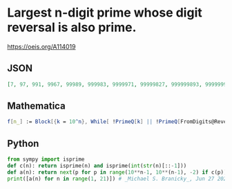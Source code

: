 # Largest n\-digit prime whose digit reversal is also prime\.
https://oeis.org/A114019
## JSON
```JSON
[7, 97, 991, 9967, 99989, 999983, 9999971, 99999827, 999999893, 9999999967, 99999999977, 999999999959, 9999999999799, 99999999999959, 999999999999877, 9999999999999571, 99999999999997997, 999999999999999737, 9999999999999999719, 99999999999999999631]
```
## Mathematica
```Mathematica
f[n_] := Block[{k = 10^n}, While[ !PrimeQ[k] || !PrimeQ[FromDigits@Reverse@IntegerDigits@k], k-- ]; k]; Array[f, 19] (* _Robert G. Wilson v_, Nov 19 2005 *)
```
## Python
```Python
from sympy import isprime
def c(n): return isprime(n) and isprime(int(str(n)[::-1]))
def a(n): return next(p for p in range(10**n-1, 10**(n-1), -2) if c(p))
print([a(n) for n in range(1, 21)]) # _Michael S. Branicky_, Jun 27 2022
```
